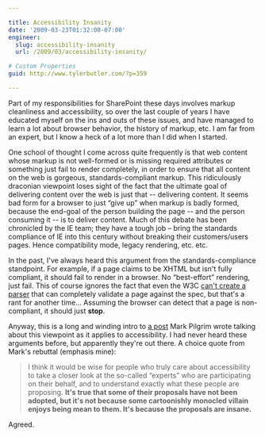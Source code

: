 ```yaml
---

title: Accessibility Insanity
date: '2009-03-23T01:32:00-07:00'
engineer:
  slug: accessibility-insanity
  url: /2009/03/accessibility-insanity/

# Custom Properties
guid: http://www.tylerbutler.com/?p=359

---
```


Part of my responsibilities for SharePoint these days involves markup
cleanliness and accessibility, so over the last couple of years I have
educated myself on the ins and outs of these issues, and have managed to learn
a lot about browser behavior, the history of markup, etc. I am far from an
expert, but I know a heck of a lot more than I did when I started.

One school of thought I come across quite frequently is that web content whose
markup is not well-formed or is missing required attributes or something just
fail to render completely, in order to ensure that all content on the web is
gorgeous, standards-compliant markup. This ridiculously draconian viewpoint
loses sight of the fact that the ultimate goal of delivering content over the
web is just that -- delivering content. It seems bad form for a browser to just
“give up” when markup is badly formed, because the end-goal of the person
building the page -- and the person consuming it -- is to deliver content. Much
of this debate has been chronicled by the IE team; they have a tough job –
bring the standards compliance of IE into this century without breaking their
customers/users pages. Hence compatibility mode, legacy rendering, etc. etc.

In the past, I've always heard this argument from the standards-compliance
standpoint. For example, if a page claims to be XHTML but isn't fully
compliant, it should fail to render in a browser. No “best-effort” rendering,
just fail. This of course ignores the fact that even the W3C [can't create a
parser][1] that can completely validate a page against the spec, but that's a
rant for another time… Assuming the browser can detect that a page is non-
compliant, it should just **stop**.

Anyway, this is a long and winding intro to [a post][2] Mark Pilgrim wrote
talking about this viewpoint as it applies to accessibility. I had never heard
these arguments before, but apparently they're out there. A choice quote from
Mark's rebuttal (emphasis mine):

> I think it would be wise for people who truly care about accessibility to
take a closer look at the so-called “experts” who are participating on their
behalf, and to understand exactly what these people are proposing. **It's true
that some of their proposals have not been adopted, but it's not because some
cartoonishly monocled villain enjoys being mean to them. It's because the
proposals are insane.**

Agreed.

   [1]: http://validator.w3.org/docs/help.html#validandconform
   [2]: http://diveintomark.org/archives/2009/03/18/if-it-fails-for-some

